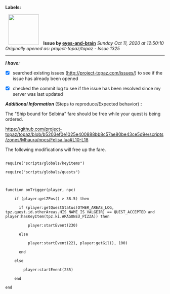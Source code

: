 **Labels:**



<a href="https://github.com/eyes-and-brain"><img src="https://avatars0.githubusercontent.com/u/71148313?v=4" width="96" height="96" hspace="10"></img></a> **Issue by [eyes-and-brain](https://github.com/eyes-and-brain)**
_Sunday Oct 11, 2020 at 12:50:10_
_Originally opened as: project-topaz/topaz - Issue 1325_

----

<!-- place 'x' mark between square [] brackets to checkmark box -->
**_I have:_**

- [x] searched existing issues (http://project-topaz.com/issues/) to see if the issue has already been opened
- [x] checked the commit log to see if the issue has been resolved since my server was last updated

**_Additional Information_** (Steps to reproduce/Expected behavior) **:** 

The "Ship bound for Selbina" fare should be free while your quest is being ordered.

https://github.com/project-topaz/topaz/blob/b5203ef0e1025e400888bb8c57ae80be43ce5d9e/scripts/zones/Mhaura/npcs/Felisa.lua#L10-L18
The following modifications will free up the fare.
```
require("scripts/globals/keyitems")
require("scripts/globals/quests")

function onTrigger(player, npc)
    if (player:getZPos() > 38.5) then
      if (player:getQuestStatus(OTHER_AREAS_LOG, tpz.quest.id.otherAreas.HIS_NAME_IS_VALGEIR) == QUEST_ACCEPTED and player:hasKeyItem(tpz.ki.ARAGONEU_PIZZA)) then
          player:startEvent(230)
      else
          player:startEvent(221, player:getGil(), 100)
      end
    else
        player:startEvent(235)
    end
end
```

